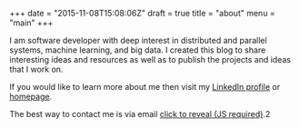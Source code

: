 +++
date = "2015-11-08T15:08:06Z"
draft = true
title = "about"
menu = "main"
+++

I am software developer with deep interest in distributed and parallel systems, machine learning, and big data. I created this blog to share interesting ideas and resources as well as to publish the projects and ideas that I work on.

If you would like to learn more about me then visit my [LinkedIn profile](https://uk.linkedin.com/in/jaroslawhirniak) or [homepage](http://hirniak.com/).

The best way to contact me is via email <a id="mm" href="mailto:nospam@thanks.com">click to reveal (JS required)</a>.2

<script type='text/javascript'>
$("a#mm").click(function () {
	  var secret = function () { return atob('akBoaXJuaWFrLmluZm8='); }
      
      $(this).value(secret());
      $(this).off("click");
      $(this).click();
  });
</script>